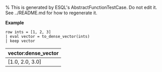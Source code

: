 % This is generated by ESQL's AbstractFunctionTestCase. Do not edit it. See ../README.md for how to regenerate it.

**Example**

```esql
row ints = [1, 2, 3]
| eval vector = to_dense_vector(ints)
| keep vector
```

| vector:dense_vector |
| --- |
| [1.0, 2.0, 3.0] |


